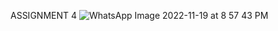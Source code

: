 ASSIGNMENT 4
![WhatsApp Image 2022-11-19 at 8 57 43 PM](https://user-images.githubusercontent.com/74548513/202863665-6d3c792b-a8bf-4723-b728-6d8f66d37dcb.jpeg)
